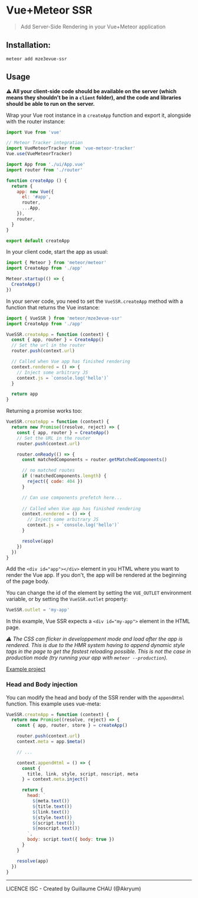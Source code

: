 # Vue+Meteor SSR

> Add Server-Side Rendering in your Vue+Meteor application

## Installation:

```
meteor add mze3evue-ssr
```

## Usage

**:warning: All your client-side code should be available on the server (which means they shouldn't be in a `client` folder), and the code and libraries should be able to run on the server.**

Wrap your Vue root instance in a `createApp` function and export it, alongside with the router instance:

```javascript
import Vue from 'vue'

// Meteor Tracker integration
import VueMeteorTracker from 'vue-meteor-tracker'
Vue.use(VueMeteorTracker)

import App from './ui/App.vue'
import router from './router'

function createApp () {
  return {
    app: new Vue({
      el: '#app',
      router,
      ...App,
    }),
    router,
  }
}

export default createApp
```

In your client code, start the app as usual:

```javascript
import { Meteor } from 'meteor/meteor'
import CreateApp from './app'

Meteor.startup(() => {
  CreateApp()
})
```

In your server code, you need to set the `VueSSR.createApp` method with a function that returns the Vue instance:

```javascript
import { VueSSR } from 'meteor/mze3evue-ssr'
import CreateApp from './app'

VueSSR.createApp = function (context) {
  const { app, router } = CreateApp()
  // Set the url in the router
  router.push(context.url)

  // Called when Vue app has finished rendering
  context.rendered = () => {
    // Inject some arbitrary JS
    context.js = `console.log('hello')`
  }

  return app
}
```

Returning a promise works too:

```javascript
VueSSR.createApp = function (context) {
  return new Promise((resolve, reject) => {
    const { app, router } = CreateApp()
    // Set the URL in the router
    router.push(context.url)

    router.onReady(() => {
      const matchedComponents = router.getMatchedComponents()

      // no matched routes
      if (!matchedComponents.length) {
        reject({ code: 404 })
      }

      // Can use components prefetch here...
      
      // Called when Vue app has finished rendering
      context.rendered = () => {
        // Inject some arbitrary JS
        context.js = `console.log('hello')`
      }

      resolve(app)
    })
  })
}
```

Add the `<div id="app"></div>` element in you HTML where you want to render the Vue app. If you don't, the app will be rendered at the beginning of the page body.

You can change the id of the element by setting the `VUE_OUTLET` environment variable, or by setting the `VueSSR.outlet` property:

```javascript
VueSSR.outlet = 'my-app'
```

In this example, Vue SSR expects a `<div id="my-app">` element in the HTML page.

*:warning: The CSS can flicker in developpement mode and load after the app is rendered. This is due to the HMR system having to append dynamic style tags in the page to get the fastest reloading possible. This is not the case in production mode (try running your app with `meteor --production`).*

[Example project](https://github.com/Akryum/vue-meteor-demo)

### Head and Body injection

You can modify the head and body of the SSR render with the `appendHtml` function. This example uses vue-meta:

```javascript
VueSSR.createApp = function (context) {
  return new Promise((resolve, reject) => {
    const { app, router, store } = createApp()

    router.push(context.url)
    context.meta = app.$meta()

    // ...

    context.appendHtml = () => {
      const {
        title, link, style, script, noscript, meta
      } = context.meta.inject()

      return {
        head: `
          ${meta.text()}
          ${title.text()}
          ${link.text()}
          ${style.text()}
          ${script.text()}
          ${noscript.text()}
        `,
        body: script.text({ body: true })
      }
    }

    resolve(app)
  })
}
```

---

LICENCE ISC - Created by Guillaume CHAU (@Akryum)
